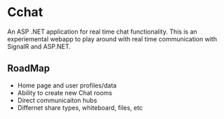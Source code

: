 # Cchat
An ASP .NET application for real time chat functionality.
This is an experiemental webapp to play around with real time communication with SignalR and ASP.NET.

## RoadMap
* Home page and user profiles/data
* Ability to create new Chat rooms
* Direct communicaiton hubs
* Differnet share types, whiteboard, files, etc
